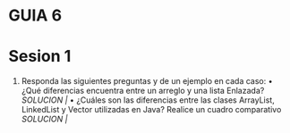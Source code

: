 # GUIA 6
# Sesion 1

1. Responda las siguientes preguntas y de un ejemplo en cada caso:
• ¿Qué diferencias encuentra entre un arreglo y una lista Enlazada?
*SOLUCION |*
• ¿Cuáles son las diferencias entre las clases ArrayList, LinkedList y Vector
utilizadas en Java? Realice un cuadro comparativo
*SOLUCION |* 
